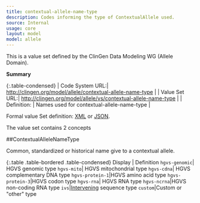 ```yaml
---
title: contextual-allele-name-type
description: Codes informing the type of ContextualAllele used.
source: Internal
usage: core
layout: model
model: allele
---
```


This is a value set defined by the ClinGen Data Modeling WG (Allele Domain).

__Summary__

{:.table-condensed}
| Code System URL:| http://clingen.org/model/allele/contextual-allele-name-type |
| Value Set URL:| http://clingen.org/model/allele/vs/contextual-allele-name-type |
| Definition: | Names used for contextual-allele-name-type |


Formal value Set definition: [XML]() or [JSON]().

The value set contains 2 concepts

##ContextualAlleleNameType

Common, standardized or historical name give to a contextual allele.

{:.table .table-bordered .table-condensed}
Display | Definition
`hgvs-genomic`| HGVS genomic type
`hgvs-mito`| HGVS mitochondrial type
`hgvs-cdna`| HGVS complementary DNA type
`hgvs-protein-1`|HGVS amino acid type
`hgvs-protein-3`|HGVS codon type
`hgvs-rna`| HGVS RNA type
`hgvs-ncrna`|HGVS non-coding RNA type
`ivs`|[Intervening](https://www.biostars.org/p/8782/) sequence type
`custom`|Custom or "other" type
